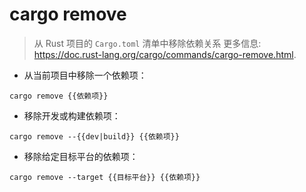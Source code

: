 # cargo remove

> 从 Rust 项目的 `Cargo.toml` 清单中移除依赖关系
> 更多信息: <https://doc.rust-lang.org/cargo/commands/cargo-remove.html>.

- 从当前项目中移除一个依赖项：

`cargo remove {{依赖项}}`

- 移除开发或构建依赖项：

`cargo remove --{{dev|build}} {{依赖项}}`

- 移除给定目标平台的依赖项：

`cargo remove --target {{目标平台}} {{依赖项}}`

